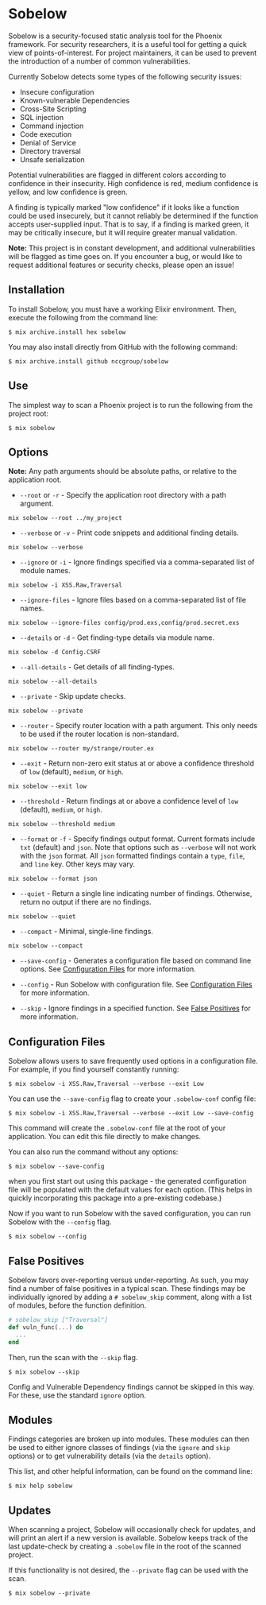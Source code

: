 # Sobelow

Sobelow is a security-focused static analysis tool for the 
Phoenix framework. For security researchers, it is a useful 
tool for getting a quick view of points-of-interest. For 
project maintainers, it can be used to prevent the introduction 
of a number of common vulnerabilities. 

Currently Sobelow detects some types of the following 
security issues: 

* Insecure configuration
* Known-vulnerable Dependencies
* Cross-Site Scripting
* SQL injection
* Command injection
* Code execution
* Denial of Service
* Directory traversal
* Unsafe serialization

Potential vulnerabilities are flagged in different colors 
according to confidence in their insecurity. High confidence is 
red, medium confidence is yellow, and low confidence is green.

A finding is typically marked "low confidence" if it looks 
like a function could be used insecurely, but it cannot 
reliably be determined if the function accepts user-supplied 
input. That is to say, if a finding is marked green, it may be 
critically insecure, but it will require greater manual 
validation. 

**Note:** This project is in constant development, and 
additional vulnerabilities will be flagged as time goes on. 
If you encounter a bug, or would like to request additional 
features or security checks, please open an issue!

## Installation

To install Sobelow, you must have a working Elixir environment. 
Then, execute the following from the command line: 

    $ mix archive.install hex sobelow

You may also install directly from GitHub with the following 
command:

    $ mix archive.install github nccgroup/sobelow
    
## Use

The simplest way to scan a Phoenix project is to run the 
following from the project root:

    $ mix sobelow

## Options

**Note:** Any path arguments should be absolute paths, or 
relative to the application root.

  * `--root` or `-r` - Specify the application root directory 
  with a path argument.
  
  ~~~    
  mix sobelow --root ../my_project
  ~~~
        
  * `--verbose` or `-v` - Print code snippets and additional 
  finding details.
  
  ~~~
  mix sobelow --verbose
  ~~~
  
  * `--ignore` or `-i` - Ignore findings specified via a 
  comma-separated list of module names.
  
  ~~~
  mix sobelow -i XSS.Raw,Traversal
  ~~~
  
  * `--ignore-files` - Ignore files based on a comma-separated 
  list of file names.
  
  ~~~
  mix sobelow --ignore-files config/prod.exs,config/prod.secret.exs
  ~~~
  
  * `--details` or `-d` - Get finding-type details via module name.
  
  ~~~
  mix sobelow -d Config.CSRF
  ~~~
  
  * `--all-details` - Get details of all finding-types.
  
  ~~~
  mix sobelow --all-details
  ~~~
  
  * `--private` - Skip update checks.
  
  ~~~
  mix sobelow --private
  ~~~
  
  * `--router` - Specify router location with a path argument. This 
  only needs to be used if the router location is non-standard.
  
  ~~~
  mix sobelow --router my/strange/router.ex
  ~~~
  
  * `--exit` - Return non-zero exit status at or above a confidence 
  threshold of `low` (default), `medium`, or `high`.
  
  ~~~
  mix sobelow --exit low
  ~~~
  
  * `--threshold` - Return findings at or above a confidence level 
  of `low` (default), `medium`, or `high`.
  
  ~~~
  mix sobelow --threshold medium
  ~~~
  
  * `--format` or `-f` - Specify findings output format. Current 
  formats include `txt` (default) and `json`. Note that options such as 
  `--verbose` will not work with the `json` format. All `json` formatted 
  findings contain a `type`, `file`, and `line` key. Other keys may vary.
  
  ~~~
  mix sobelow --format json
  ~~~
  
  * `--quiet` - Return a single line indicating number of findings. 
  Otherwise, return no output if there are no findings.
  
  ~~~
  mix sobelow --quiet
  ~~~
  
  * `--compact` - Minimal, single-line findings.
  
  ~~~
  mix sobelow --compact
  ~~~
  
  * `--save-config` - Generates a configuration file based on command 
  line options. See [Configuration Files](#configuration-files) for more 
  information.
  
  * `--config` - Run Sobelow with configuration file. See [Configuration Files](#configuration-files) 
  for more information.
  
  * `--skip` - Ignore findings in a specified function. See [False Positives](#false-positives) 
  for more information.
    
## Configuration Files
Sobelow allows users to save frequently used options in a 
configuration file. For example, if you find yourself constantly 
running:

    $ mix sobelow -i XSS.Raw,Traversal --verbose --exit Low
    
You can use the `--save-config` flag to create your `.sobelow-conf` 
config file:

    $ mix sobelow -i XSS.Raw,Traversal --verbose --exit Low --save-config
     
This command will create the `.sobelow-conf` file at the root 
of your application. You can edit this file directly to make 
changes.

You can also run the command without any options:

    $ mix sobelow --save-config

when you first start out using this package - the generated configuration file
will be populated with the default values for each option. (This helps in
quickly incorporating this package into a pre-existing codebase.)

Now if you want to run Sobelow with the saved configuration,
you can run Sobelow with the `--config` flag.

    $ mix sobelow --config

## False Positives
Sobelow favors over-reporting versus under-reporting. As such, 
you may find a number of false positives in a typical scan. 
These findings may be individually ignored by adding a 
`# sobelow_skip` comment, along with a list of modules, before 
the function definition. 

```elixir
# sobelow_skip ["Traversal"]
def vuln_func(...) do
  ...
end
```

Then, run the scan with the `--skip` flag.

    $ mix sobelow --skip

Config and Vulnerable Dependency findings cannot be skipped in 
this way. For these, use the standard `ignore` option.

## Modules
Findings categories are broken up into modules. These modules 
can then be used to either ignore classes of findings (via the 
`ignore` and `skip` options) or to get vulnerability details (via the 
`details` option).
 
This list, and other helpful information, can be found on the 
command line:

    $ mix help sobelow

## Updates
When scanning a project, Sobelow will occasionally check for 
updates, and will print an alert if a new version is available. 
Sobelow keeps track of the last update-check by creating a 
`.sobelow` file in the root of the scanned project.

If this functionality is not desired, the `--private` flag can 
be used with the scan.

    $ mix sobelow --private
